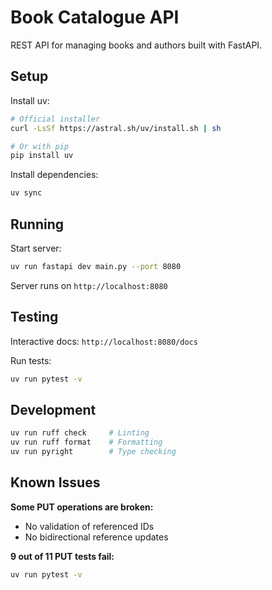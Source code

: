 # Book Catalogue API

REST API for managing books and authors built with FastAPI.

## Setup

Install uv:
```bash
# Official installer
curl -LsSf https://astral.sh/uv/install.sh | sh

# Or with pip
pip install uv
```

Install dependencies:
```bash
uv sync
```

## Running

Start server:
```bash
uv run fastapi dev main.py --port 8080
```

Server runs on `http://localhost:8080`

## Testing

Interactive docs: `http://localhost:8080/docs`

Run tests:
```bash
uv run pytest -v
```

## Development

```bash
uv run ruff check     # Linting
uv run ruff format    # Formatting
uv run pyright        # Type checking
```

## Known Issues

**Some PUT operations are broken:**
- No validation of referenced IDs
- No bidirectional reference updates

**9 out of 11 PUT tests fail:**
```bash
uv run pytest -v
```
